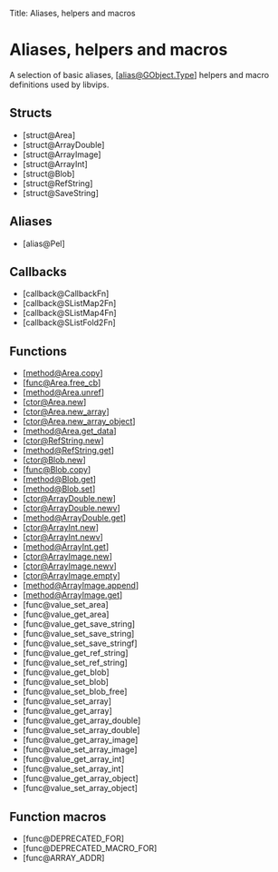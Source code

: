Title: Aliases, helpers and macros

<!-- libvips/iofuncs/type.c -->

# Aliases, helpers and macros

A selection of basic aliases, [alias@GObject.Type] helpers and macro
definitions used by libvips.

## Structs

* [struct@Area]
* [struct@ArrayDouble]
* [struct@ArrayImage]
* [struct@ArrayInt]
* [struct@Blob]
* [struct@RefString]
* [struct@SaveString]

## Aliases

* [alias@Pel]

## Callbacks

* [callback@CallbackFn]
* [callback@SListMap2Fn]
* [callback@SListMap4Fn]
* [callback@SListFold2Fn]

## Functions

* [method@Area.copy]
* [func@Area.free_cb]
* [method@Area.unref]
* [ctor@Area.new]
* [ctor@Area.new_array]
* [ctor@Area.new_array_object]
* [method@Area.get_data]
* [ctor@RefString.new]
* [method@RefString.get]
* [ctor@Blob.new]
* [func@Blob.copy]
* [method@Blob.get]
* [method@Blob.set]
* [ctor@ArrayDouble.new]
* [ctor@ArrayDouble.newv]
* [method@ArrayDouble.get]
* [ctor@ArrayInt.new]
* [ctor@ArrayInt.newv]
* [method@ArrayInt.get]
* [ctor@ArrayImage.new]
* [ctor@ArrayImage.newv]
* [ctor@ArrayImage.empty]
* [method@ArrayImage.append]
* [method@ArrayImage.get]
* [func@value_set_area]
* [func@value_get_area]
* [func@value_get_save_string]
* [func@value_set_save_string]
* [func@value_set_save_stringf]
* [func@value_get_ref_string]
* [func@value_set_ref_string]
* [func@value_get_blob]
* [func@value_set_blob]
* [func@value_set_blob_free]
* [func@value_set_array]
* [func@value_get_array]
* [func@value_get_array_double]
* [func@value_set_array_double]
* [func@value_get_array_image]
* [func@value_set_array_image]
* [func@value_get_array_int]
* [func@value_set_array_int]
* [func@value_get_array_object]
* [func@value_set_array_object]

## Function macros

* [func@DEPRECATED_FOR]
* [func@DEPRECATED_MACRO_FOR]
* [func@ARRAY_ADDR]
